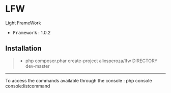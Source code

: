 # LFW
Light FrameWork

 - <kbd>Framework</kbd> : 1.0.2

Installation
----------

> - php composer.phar create-project alixsperoza/lfw DIRECTORY dev-master

----------

To access the commands available through the console : php console console:listcommand
